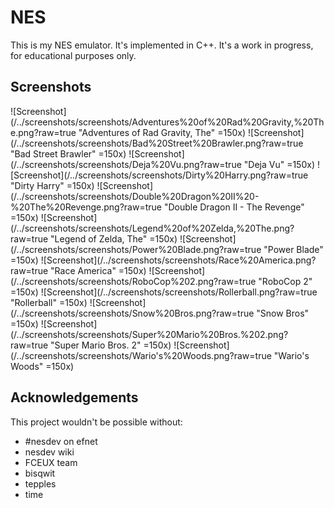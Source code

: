 # NES

This is my NES emulator. It's implemented in C++. It's a work in progress, for educational purposes only.

## Screenshots

![Screenshot](/../screenshots/screenshots/Adventures%20of%20Rad%20Gravity,%20The.png?raw=true "Adventures of Rad Gravity, The" =150x)
![Screenshot](/../screenshots/screenshots/Bad%20Street%20Brawler.png?raw=true "Bad Street Brawler" =150x)
![Screenshot](/../screenshots/screenshots/Deja%20Vu.png?raw=true "Deja Vu" =150x)
![Screenshot](/../screenshots/screenshots/Dirty%20Harry.png?raw=true "Dirty Harry" =150x)
![Screenshot](/../screenshots/screenshots/Double%20Dragon%20II%20-%20The%20Revenge.png?raw=true "Double Dragon II - The Revenge" =150x)
![Screenshot](/../screenshots/screenshots/Legend%20of%20Zelda,%20The.png?raw=true "Legend of Zelda, The" =150x)
![Screenshot](/../screenshots/screenshots/Power%20Blade.png?raw=true "Power Blade" =150x)
![Screenshot](/../screenshots/screenshots/Race%20America.png?raw=true "Race America" =150x)
![Screenshot](/../screenshots/screenshots/RoboCop%202.png?raw=true "RoboCop 2" =150x)
![Screenshot](/../screenshots/screenshots/Rollerball.png?raw=true "Rollerball" =150x)
![Screenshot](/../screenshots/screenshots/Snow%20Bros.png?raw=true "Snow Bros" =150x)
![Screenshot](/../screenshots/screenshots/Super%20Mario%20Bros.%202.png?raw=true "Super Mario Bros. 2" =150x)
![Screenshot](/../screenshots/screenshots/Wario's%20Woods.png?raw=true "Wario's Woods" =150x)

## Acknowledgements

This project wouldn't be possible without:

- #nesdev on efnet
- nesdev wiki
- FCEUX team
- bisqwit
- tepples
- time

